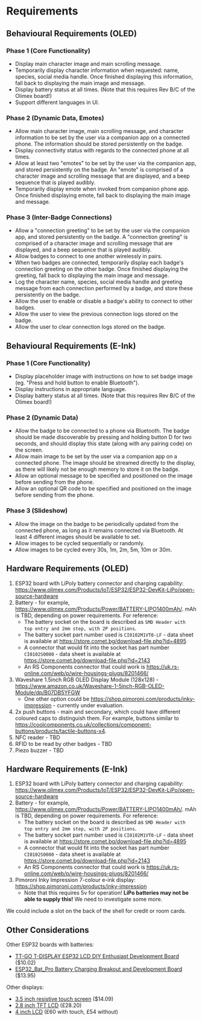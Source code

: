 Requirements
============

## Behavioural Requirements (OLED)

### Phase 1 (Core Functionality)

* Display main character image and main scrolling message.
* Temporarily display character information when requested: name, species, social media handle. Once finished displaying this information, fall back to displaying the main image and message.
* Display battery status at all times. (Note that this requires Rev B/C of the Olimex board!)
* Support different languages in UI.

### Phase 2 (Dynamic Data, Emotes)

* Allow main character image, main scrolling message, and character information to be set by the user via a companion app on a connected phone. The information should be stored persistently on the badge.
* Display connectivity status with regards to the connected phone at all times.
* Allow at least two "emotes" to be set by the user via the companion app, and stored persistently on the badge. An "emote" is comprised of a character image and scrolling message that are displayed, and a beep sequence that is played audibly.
* Temporarily display emote when invoked from companion phone app. Once finished displaying emote, fall back to displaying the main image and message.

### Phase 3 (Inter-Badge Connections)

* Allow a "connection greeting" to be set by the user via the companion app, and stored persistently on the badge. A "connection greeting" is comprised of a character image and scrolling message that are displayed, and a beep sequence that is played audibly.
* Allow badges to connect to one another wirelessly in pairs.
* When two badges are connected, temporarily display each badge's connection greeting on the other badge. Once finished displaying the greeting, fall back to displaying the main image and message.
* Log the character name, species, social media handle and greeting message from each connection performed by a badge, and store these persistently on the badge.
* Allow the user to enable or disable a badge's ability to connect to other badges.
* Allow the user to view the previous connection logs stored on the badge.
* Allow the user to clear connection logs stored on the badge.

## Behavioural Requirements (E-Ink)

### Phase 1 (Core Functionality)

* Display placeholder image with instructions on how to set badge image (eg. "Press and hold button to enable Bluetooth").
* Display instructions in appropriate language.
* Display battery status at all times. (Note that this requires Rev B/C of the Olimex board!)

### Phase 2 (Dynamic Data)

* Allow the badge to be connected to a phone via Bluetooth. The badge should be made discoverable by pressing and holding button D for two seconds, and should display this state (along with any pairing code) on the screen.
* Allow main image to be set by the user via a companion app on a connected phone. The image should be streamed directly to the display, as there will likely not be enough memory to store it on the badge.
* Allow an optional message to be specified and positioned on the image before sending from the phone.
* Allow an optional QR code to be specified and positioned on the image before sending from the phone.

### Phase 3 (Slideshow)

* Allow the image on the badge to be periodically updated from the connected phone, as long as it remains connected via Bluetooth. At least 4 different images should be available to set.
* Allow images to be cycled sequentially or randomly.
* Allow images to be cycled every 30s, 1m, 2m, 5m, 10m or 30m.

## Hardware Requirements (OLED)

1.  ESP32 board with LiPoly battery connector and charging capability: https://www.olimex.com/Products/IoT/ESP32/ESP32-DevKit-LiPo/open-source-hardware
2.  Battery - for example, https://www.olimex.com/Products/Power/BATTERY-LIPO1400mAh/. mAh is TBD, depending on power requirements. For reference:
    * The battery socket on the board is described as `SMD Header with top entry and 2mm step, with 2P positions`.
    * The battery socket part number used is `CI0102M1VT0-LF` - data sheet is available at https://store.comet.bg/download-file.php?id=4895
    * A connector that would fit into the socket has part number `CI0102S0000` - data sheet is available at https://store.comet.bg/download-file.php?id=2143
    * An RS Components connector that could work is https://uk.rs-online.com/web/p/wire-housings-plugs/8201466/
3.  Waveshare 1.5inch RGB OLED Display Module (128x128) - https://www.amazon.co.uk/Waveshare-1-5inch-RGB-OLED-Module/dp/B07DB5YFGW
    * One other option could be https://shop.pimoroni.com/products/inky-impression - currently under evaluation.
4.  2x push buttons - main and secondary, which could have different coloured caps to distinguish them. For example, buttons similar to https://coolcomponents.co.uk/collections/component-buttons/products/tactile-buttons-x4.
5.  NFC reader - TBD
6.  RFID to be read by other badges - TBD
7.  Piezo buzzer - TBD

## Hardware Requirements (E-Ink)

1.  ESP32 board with LiPoly battery connector and charging capability: https://www.olimex.com/Products/IoT/ESP32/ESP32-DevKit-LiPo/open-source-hardware
2.  Battery - for example, https://www.olimex.com/Products/Power/BATTERY-LIPO1400mAh/. mAh is TBD, depending on power requirements. For reference:
    * The battery socket on the board is described as `SMD Header with top entry and 2mm step, with 2P positions`.
    * The battery socket part number used is `CI0102M1VT0-LF` - data sheet is available at https://store.comet.bg/download-file.php?id=4895
    * A connector that would fit into the socket has part number `CI0102S0000` - data sheet is available at https://store.comet.bg/download-file.php?id=2143
    * An RS Components connector that could work is https://uk.rs-online.com/web/p/wire-housings-plugs/8201466/
3.  Pimoroni Inky Impression 7-colour e-ink display: https://shop.pimoroni.com/products/inky-impression
    * Note that this requires 5v for operation! **LiPo batteries may not be able to supply this!** We need to investigate some more.

We could include a slot on the back of the shell for credit or room cards.

## Other Considerations

Other ESP32 boards with batteries:

* [TT-GO T-DISPLAY ESP32 LCD DIY Enthusiast Development Board](https://www.aliexpress.com/item/4000296985840.html?spm=a2g0o.productlist.0.0.5a486445uI9mbz&algo_pvid=e92254e3-2add-4353-8763-6905f6204d17&algo_expid=e92254e3-2add-4353-8763-6905f6204d17-8&btsid=2100bdec16096037741002720e4db9&ws_ab_test=searchweb0_0,searchweb201602_,searchweb201603_) ($10.02)
* [ESP32_Bat_Pro Battery Charging Breakout and Development Board](https://www.ezsbc.com/product/esp32_bat-battery-charging-pro/) ($13.95)

Other displays:

* [3.5 inch resistive touch screen](https://electropeak.com/3-5-inch-full-color-touch-tft-lcd-for-arduino) ($14.09)
* [2.8 inch TFT LCD](https://shop.pimoroni.com/products/2-8-tft-lcd-with-touchscreen-breakout-board-w-microsd-socket) (£28.20)
* [4 inch LCD](https://shop.pimoroni.com/products/hyperpixel-4-square?variant=30138251477075) (£60 with touch, £54 without)
